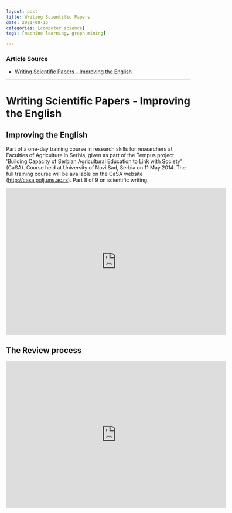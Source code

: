 ```yaml
---
layout: post
title: Writing Scientific Papers
date: 2021-08-15
categories: [computer science]
tags: [machine learning, graph mining]

---
```


### Article Source

* [Writing Scientific Papers - Improving the English](https://www.youtube.com/watch?v=bxAH70HLlOE)


---

# Writing Scientific Papers - Improving the English

## Improving the English

Part of a one-day training course in research skills for researchers at Faculties of Agriculture in Serbia, given as part of the Tempus project 'Building Capacity of Serbian Agricultural Education to Link with Society' (CaSA). Course held at University of Novi Sad, Serbia on 11 May 2014. The full training course will be available on the CaSA website (http://casa.polj.uns.ac.rs). Part 8 of 9 on scientific writing.

<iframe width="600" height="400" src="https://www.youtube.com/embed/bxAH70HLlOE" title="YouTube video player" frameborder="0" allow="accelerometer; autoplay; clipboard-write; encrypted-media; gyroscope; picture-in-picture" allowfullscreen></iframe>


## The Review process

<iframe width="600" height="400" src="https://www.youtube.com/embed/2jsmXlxG04s" title="YouTube video player" frameborder="0" allow="accelerometer; autoplay; clipboard-write; encrypted-media; gyroscope; picture-in-picture" allowfullscreen></iframe>